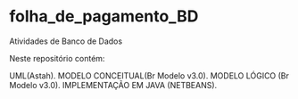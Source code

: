 # folha_de_pagamento_BD
Atividades de Banco de Dados

Neste repositório contém:

UML(Astah).
MODELO CONCEITUAL(Br Modelo v3.0).
MODELO LÓGICO (Br Modelo v3.0).
IMPLEMENTAÇÃO EM JAVA (NETBEANS).
